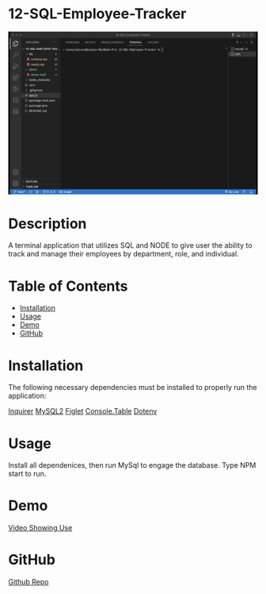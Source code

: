 # 12-SQL-Employee-Tracker

![Application Preview Image](demo/demo.gif)

# Description
A terminal application that utilizes SQL and NODE to give user the ability to track and manage their employees by department, role, and individual. 
# Table of Contents 
* [Installation](#installation)
* [Usage](#usage)
* [Demo](#demo)
* [GitHub](#github)
# Installation
The following necessary dependencies must be installed to properly run the application:

[Inquirer](https://www.npmjs.com/package/inquirer)
[MySQL2](https://www.npmjs.com/package/mysql2)
[Figlet](https://www.npmjs.com/package/figlet)
[Console.Table](https://www.npmjs.com/package/console.table)
[Dotenv](https://www.npmjs.com/package/dotenv)

# Usage
 Install all dependenices, then run MySql to engage the database. Type NPM start to run.
# Demo
[Video Showing Use](https://www.dropbox.com/s/cs3ru0zh436czkm/employee-tracker-demo.mp4?dl=0)

# GitHub

[Github Repo](https://www.github.com/mrcaseyrobison/12-SQL-Employee-Tracker/)
